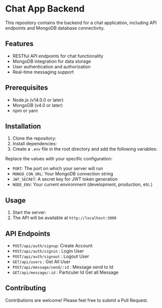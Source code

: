 # Chat App Backend

This repository contains the backend for a chat application, including API endpoints and MongoDB database connectivity.

## Features

- RESTful API endpoints for chat functionality
- MongoDB integration for data storage
- User authentication and authorization
- Real-time messaging support

## Prerequisites

- Node.js (v14.0.0 or later)
- MongoDB (v4.0 or later)
- npm or yarn

## Installation

1. Clone the repository:
2. Install dependencies:
3. Create a `.env` file in the root directory and add the following variables:

  Replace the values with your specific configuration:
- `PORT`: The port on which your server will run
- `MONGO_CON_URL`: Your MongoDB connection string
- `JWT_SECRET`: A secret key for JWT token generation
- `NODE_ENV`: Your current environment (development, production, etc.)

## Usage

1. Start the server:
2. The API will be available at `http://localhost:3000`

## API Endpoints

- `POST/api/auth/signup`: Create Account
- `POST/api/auth/signin` : Login User
- `POST/api/auth/signout` : Logout User
- `GET/api/users` : Get All User
- `POST/api/message/send/:id` : Message send to Id
- `GET/api/message/:id` : Particuler Id Get all Message 

## Contributing

Contributions are welcome! Please feel free to submit a Pull Request.
